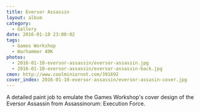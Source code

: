 ```yaml
---
title: Eversor Assassin
layout: album
category:
  - Gallery
date: 2016-01-10 23:00:02
tags:
  - Games Workshop
  - Warhammer 40K
photos:
  - 2016-01-10-eversor-assassin/eversor-assassin.jpg
  - 2016-01-10-eversor-assassin/eversor-assassin-back.jpg
cmon: http://www.coolminiornot.com/391692
cover_index: 2016-01-10-eversor-assassin/eversor-assasin-cover.jpg
---
```


A detailed paint job to emulate the Games Workshop's cover design of the Eversor Assassin from Assassinorum: Execution Force.